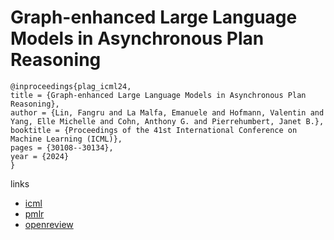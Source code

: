 # Graph-enhanced Large Language Models in Asynchronous Plan Reasoning

```
@inproceedings{plag_icml24,
title = {Graph-enhanced Large Language Models in Asynchronous Plan Reasoning},
author = {Lin, Fangru and La Malfa, Emanuele and Hofmann, Valentin and Yang, Elle Michelle and Cohn, Anthony G. and Pierrehumbert, Janet B.},
booktitle = {Proceedings of the 41st International Conference on Machine Learning (ICML)},
pages = {30108--30134},
year = {2024}
}
```

links
- [icml](https://icml.cc/Conferences/2024/Schedule?showEvent=33498)
- [pmlr](https://proceedings.mlr.press/v235/lin24k.html)
- [openreview](https://openreview.net/forum?id=eVGpdivOnQ)
